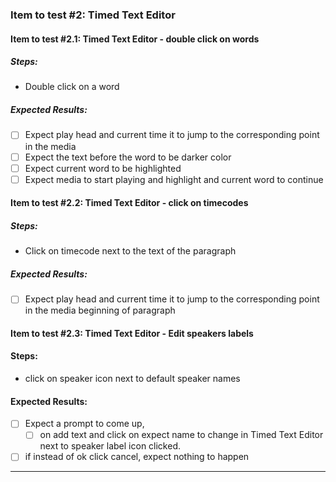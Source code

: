 ### Item to test #2: Timed Text Editor

#### Item to test #2.1: Timed Text Editor - double click on words

<!-- ![timed-text-editor-double-click-on-word](./images/timed-text-editor-double-click-on-word.gif) -->

##### Steps:

- Double click on a word

##### Expected Results:

- [ ] Expect play head and current time it to jump to the corresponding point in the media
- [ ] Expect the text before the word to be darker color
- [ ] Expect current word to be highlighted
- [ ] Expect media to start playing and highlight and current word to continue

#### Item to test #2.2: Timed Text Editor - click on timecodes

##### Steps:

- Click on timecode next to the text of the paragraph

##### Expected Results:

- [ ] Expect play head and current time it to jump to the corresponding point in the media beginning of paragraph
<!-- 
Similar to above - expect same behaviour so perhaps not worth testing gain?
- [ ] Expect the text before the word to be darker color
- [ ] Expect current word to be highlighted
- [ ] Expect media to start playing and highlight and current word to continue
      -->

#### Item to test #2.3: Timed Text Editor - Edit speakers labels

#### Steps:

- click on speaker icon next to default speaker names

#### Expected Results:

- [ ] Expect a prompt to come up,
  - [ ] on add text and click on expect name to change in Timed Text Editor next to speaker label icon clicked.
- [ ] if instead of ok click cancel, expect nothing to happen

---
